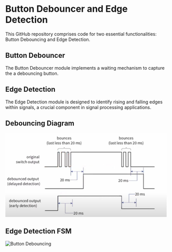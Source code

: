 # Button Debouncer and Edge Detection 

This GitHub repository comprises code for two essential functionalities: Button Debouncing and Edge Detection. 

## Button Debouncer
The Button Debouncer module implements a waiting mechanism to capture the a debouncing button.

## Edge Detection
The Edge Detection module is designed to identify rising and falling edges within signals, a crucial component in signal processing applications.

## Debouncing Diagram
![Button Debouncing](https://github.com/alhusseingamal/RTL-Projects/blob/main/Button%20Debouncer%20and%20Edge%20Detector/button%20-%20debouncing.PNG)

## Edge Detection FSM
![Button Debouncing]()
